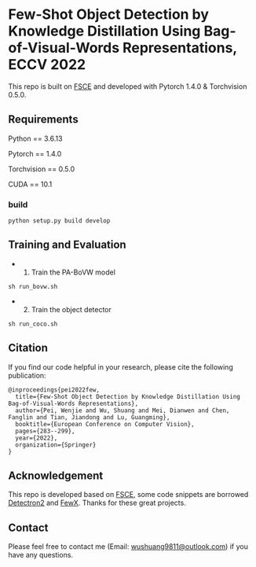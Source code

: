 # Few-Shot Object Detection by Knowledge Distillation Using Bag-of-Visual-Words Representations, ECCV 2022

This repo is built on [FSCE](https://github.com/megvii-research/FSCE) and developed with Pytorch 1.4.0 & Torchvision 0.5.0.

## Requirements
Python == 3.6.13

Pytorch == 1.4.0

Torchvision == 0.5.0

CUDA == 10.1

### build 
```
python setup.py build develop
```

## Training and Evaluation
*  1. Train the PA-BoVW model
```
sh run_bovw.sh
```
*  2. Train the object detector
```
sh run_coco.sh
```

## Citation
If you find our code helpful in your research, please cite the following publication:
```
@inproceedings{pei2022few,
  title={Few-Shot Object Detection by Knowledge Distillation Using Bag-of-Visual-Words Representations},
  author={Pei, Wenjie and Wu, Shuang and Mei, Dianwen and Chen, Fanglin and Tian, Jiandong and Lu, Guangming},
  booktitle={European Conference on Computer Vision},
  pages={283--299},
  year={2022},
  organization={Springer}
}
```

## Acknowledgement
This repo is developed based on [FSCE](https://github.com/megvii-research/FSCE), some code snippets are borrowed [Detectron2](https://github.com/facebookresearch/detectron2) and [FewX](https://github.com/fanq15/FewX). Thanks for these great projects.

## Contact
Please feel free to contact me (Email: wushuang9811@outlook.com) if you have any questions.
